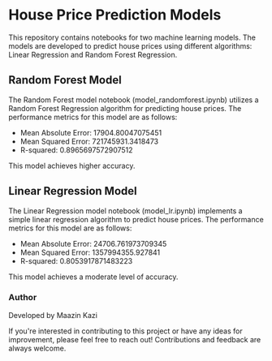 # House Price Prediction Models
This repository contains notebooks for two machine learning models. The models are developed to predict house prices using different algorithms: Linear Regression and Random Forest Regression.
## Random Forest Model
The Random Forest model notebook (model_randomforest.ipynb) utilizes a Random Forest Regression algorithm for predicting house prices. The performance metrics for this model are as follows:
    <ul>
        <li>Mean Absolute Error: 17904.80047075451</li>
        <li>Mean Squared Error: 721745931.3418473</li>
        <li>R-squared: 0.8965697572907512</li>
    </ul>
This model achieves higher accuracy.
## Linear Regression Model
The Linear Regression model notebook (model_lr.ipynb) implements a simple linear regression algorithm to predict house prices. The performance metrics for this model are as follows:
    <ul>
        <li>Mean Absolute Error: 24706.761973709345</li>
        <li>Mean Squared Error: 1357994355.927841</li>
        <li>R-squared: 0.8053917871483223</li>
    </ul>
This model achieves a moderate level of accuracy.
### Author
Developed by Maazin Kazi
<p>If you're interested in contributing to this project or have any ideas for improvement, please feel free to reach out! Contributions and feedback are always welcome.</p>
